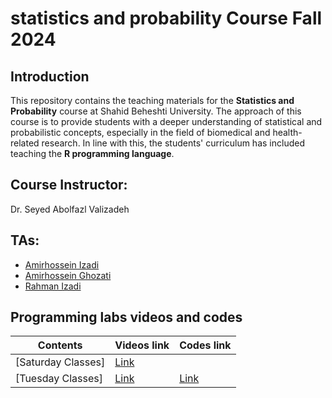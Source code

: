 # statistics and probability Course Fall 2024

## Introduction

This repository contains the teaching materials for the **Statistics and Probability** course at Shahid Beheshti University. The approach of this course is to provide students with a deeper understanding of statistical and probabilistic concepts, especially in the field of biomedical and health-related research. In line with this, the students' curriculum has included teaching the **R programming language**.

## Course Instructor:

Dr. Seyed Abolfazl Valizadeh

## TAs:

- [Amirhossein Izadi](https://github.com/amirhossein-izadi)
- [Amirhossein Ghozati](https://github.com/amir-ghozati)
- [Rahman Izadi](https://github.com/rahmanizadi)

## Programming labs videos and codes

| Contents                                                                                             | Videos link        | Codes link        |
| ---------------------------------------------------------------------------------------------------- | ------------------ | ------------------|
| [Saturday Classes]| [Link](https://drive.google.com/drive/folders/1_uoWJxd9ZDCRnCW6i3TwKb_xH1jigodx?usp=sharing) |  |
| [Tuesday Classes]| [Link](#) | [Link](#) |
